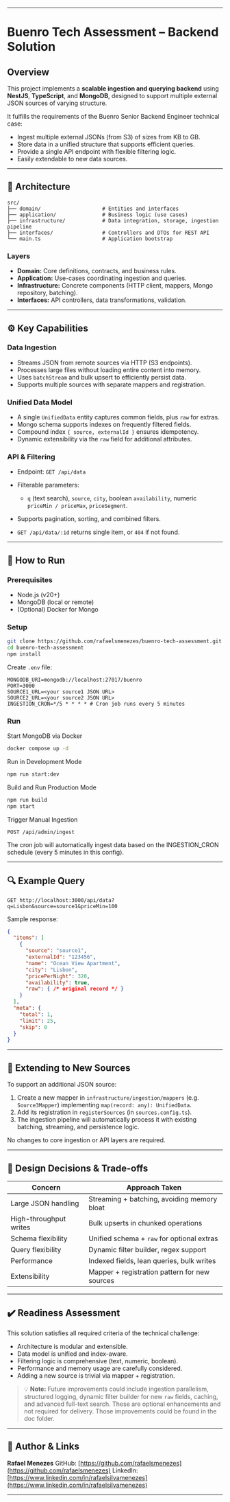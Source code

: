 
---

# Buenro Tech Assessment – Backend Solution

## Overview

This project implements a **scalable ingestion and querying backend** using **NestJS**, **TypeScript**, and **MongoDB**, designed to support multiple external JSON sources of varying structure.

It fulfills the requirements of the Buenro Senior Backend Engineer technical case:

* Ingest multiple external JSONs (from S3) of sizes from KB to GB.
* Store data in a unified structure that supports efficient queries.
* Provide a single API endpoint with flexible filtering logic.
* Easily extendable to new data sources.

---

## 🧱 Architecture

```
src/
├── domain/                    # Entities and interfaces
├── application/               # Business logic (use cases)
├── infrastructure/            # Data integration, storage, ingestion pipeline
├── interfaces/                # Controllers and DTOs for REST API
└── main.ts                    # Application bootstrap
```

### Layers

* **Domain:** Core definitions, contracts, and business rules.
* **Application:** Use-cases coordinating ingestion and queries.
* **Infrastructure:** Concrete components (HTTP client, mappers, Mongo repository, batching).
* **Interfaces:** API controllers, data transformations, validation.

---

## ⚙️ Key Capabilities

### Data Ingestion

* Streams JSON from remote sources via HTTP (S3 endpoints).
* Processes large files without loading entire content into memory.
* Uses `batchStream` and bulk upsert to efficiently persist data.
* Supports multiple sources with separate mappers and registration.

### Unified Data Model

* A single `UnifiedData` entity captures common fields, plus `raw` for extras.
* Mongo schema supports indexes on frequently filtered fields.
* Compound index `{ source, externalId }` ensures idempotency.
* Dynamic extensibility via the `raw` field for additional attributes.

### API & Filtering

* Endpoint: `GET /api/data`
* Filterable parameters:

  * `q` (text search), `source`, `city`, boolean `availability`, numeric `priceMin / priceMax`, `priceSegment`.
* Supports pagination, sorting, and combined filters.
* `GET /api/data/:id` returns single item, or `404` if not found.

---

## 🧩 How to Run

### Prerequisites

* Node.js (v20+)
* MongoDB (local or remote)
* (Optional) Docker for Mongo

### Setup

```bash
git clone https://github.com/rafaelsmenezes/buenro-tech-assessment.git
cd buenro-tech-assessment
npm install
```

Create `.env` file:

```
MONGODB_URI=mongodb://localhost:27017/buenro
PORT=3000
SOURCE1_URL=<your source1 JSON URL>
SOURCE2_URL=<your source2 JSON URL>
INGESTION_CRON=*/5 * * * * # Cron job runs every 5 minutes
```

### Run

Start MongoDB via Docker
```bash
docker compose up -d
```
Run in Development Mode
```bash
npm run start:dev
```
Build and Run Production Mode
```bash
npm run build
npm start
```
Trigger Manual Ingestion
```
POST /api/admin/ingest
```
The cron job will automatically ingest data based on the INGESTION_CRON schedule (every 5 minutes in this config).

---

## 🔍 Example Query

```
GET http://localhost:3000/api/data?q=Lisbon&source=source1&priceMin=100
```

Sample response:

```json
{
  "items": [
    {
      "source": "source1",
      "externalId": "123456",
      "name": "Ocean View Apartment",
      "city": "Lisbon",
      "pricePerNight": 320,
      "availability": true,
      "raw": { /* original record */ }
    }
  ],
  "meta": {
    "total": 1,
    "limit": 25,
    "skip": 0
  }
}
```

---

## 🚀 Extending to New Sources

To support an additional JSON source:

1. Create a new mapper in `infrastructure/ingestion/mappers` (e.g. `Source3Mapper`) implementing `map(record: any): UnifiedData`.
2. Add its registration in `registerSources` (in `sources.config.ts`).
3. The ingestion pipeline will automatically process it with existing batching, streaming, and persistence logic.

No changes to core ingestion or API layers are required.

---

## 🧠 Design Decisions & Trade-offs

| Concern                | Approach Taken                                |
| ---------------------- | --------------------------------------------- |
| Large JSON handling    | Streaming + batching, avoiding memory bloat   |
| High-throughput writes | Bulk upserts in chunked operations            |
| Schema flexibility     | Unified schema + `raw` for optional extras    |
| Query flexibility      | Dynamic filter builder, regex support         |
| Performance            | Indexed fields, lean queries, bulk writes     |
| Extensibility          | Mapper + registration pattern for new sources |

---

## ✔️ Readiness Assessment

This solution satisfies all required criteria of the technical challenge:

* Architecture is modular and extensible.
* Data model is unified and index-aware.
* Filtering logic is comprehensive (text, numeric, boolean).
* Performance and memory usage are carefully considered.
* Adding a new source is trivial via mapper + registration.

> 💡 **Note:** Future improvements could include ingestion parallelism, structured logging, dynamic filter builder for new `raw` fields, caching, and advanced full-text search. These are optional enhancements and not required for delivery. Those improvements could be found in the doc folder.

---

## 📎 Author & Links

**Rafael Menezes**
GitHub: [https://github.com/rafaelsmenezes](https://github.com/rafaelsmenezes)
LinkedIn: [https://www.linkedin.com/in/rafaelsilvamenezes](https://www.linkedin.com/in/rafaelsilvamenezes)

---
